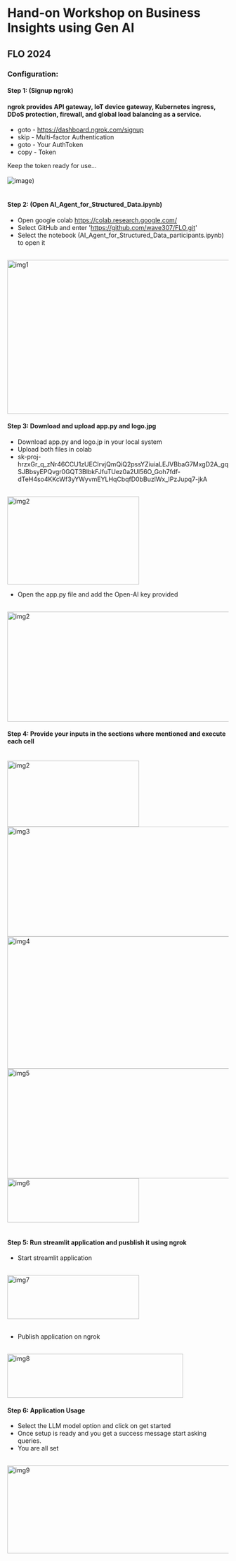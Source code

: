# Hand-on Workshop on Business Insights using Gen AI
## FLO 2024

  
### Configuration:  
#### Step 1: (Signup ngrok)  
#### ngrok provides API gateway, IoT device gateway, Kubernetes ingress, DDoS protection, firewall, and global load balancing as a service.  
*  goto - https://dashboard.ngrok.com/signup  
*  skip - Multi-factor Authentication  
*  goto - Your AuthToken  
*  copy - Token
  
Keep the token ready for use...  
</br>
![image](https://github.com/user-attachments/assets/ada66257-f1cd-4b79-9db5-80d908571b14))  
</br>
    
#### Step 2: (Open AI_Agent_for_Structured_Data.ipynb)
*  Open google colab https://colab.research.google.com/
*  Select GitHub and enter 'https://github.com/wave307/FLO.git'
*  Select the notebook (AI_Agent_for_Structured_Data_participants.ipynb) to open it  
</br>   
<img src="https://github.com/user-attachments/assets/96b3b5a2-886c-450c-a038-aba74dd40939" alt="img1" width="600" height="350">
</br>

#### Step 3: Download and upload app.py and logo.jpg
*  Download app.py and logo.jp in your local system
*  Upload both files in colab
*  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
</br>
<img src="https://github.com/user-attachments/assets/4d0f3593-532c-4a96-bd7a-16e86b6c0996" alt="img2" width="300" height="200">  
</br>

*  Open the app.py file and add the Open-AI key provided
</br> 
<img src="https://github.com/user-attachments/assets/81a485d6-063d-40fc-97fa-a07e52817973" alt="img2" width="600" height="250">  
</br>
  
#### Step 4: Provide your inputs in the sections where mentioned and execute each cell
</br>
<img src="https://github.com/user-attachments/assets/56c8eb3d-076a-44ea-977f-c2b4cbad8125" alt="img2" width="300" height="150">   
</br>
<img src="https://github.com/user-attachments/assets/43456391-7880-4208-92ca-838385d9c511" alt="img3" width="550" height="250">  
</br>
<img src="https://github.com/user-attachments/assets/51f89922-73aa-478a-b2b6-492004d48085" alt="img4" width="650" height="300">  
</br>
<img src="https://github.com/user-attachments/assets/8768bb9c-0c95-47da-b706-ba6214192a6c" alt="img5" width="600" height="250">  
</br>   
<img src="https://github.com/user-attachments/assets/a06ee04b-4a5f-4dba-8004-4338cfeeb688" alt="img6" width="300" height="100">  
</br>
</br>

#### Step 5: Run streamlit application and pusblish it using ngrok
*  Start streamlit application
</br>
<img src="https://github.com/user-attachments/assets/ebe7f97f-4bdf-404f-b63d-496b7824da6c" alt="img7" width="300" height="100">  
</br>
</br>

*  Publish application on ngrok
</br>
<img src="https://github.com/user-attachments/assets/d0a67070-ae15-40db-aa73-46eff01801ce" alt="img8" width="400" height="100">  
</br>

#### Step 6: Application Usage
  
*  Select the LLM model option and click on get started
*  Once setup is ready and you get a success message start asking queries.
*  You are all set
</br>   
<img src="https://github.com/user-attachments/assets/796f4aed-4950-4a3f-ae6b-a23d66ff038b" alt="img9" width="600" height="200">  
</br>

